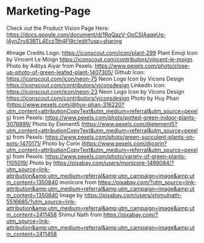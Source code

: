 # Marketing-Page
Check out the Product Vision Page Here: https://docs.google.com/document/d/1RqQazV-OpCSIAaqeUg-l4ynZry83BTL4EczTth4Fl9c/edit?usp=sharing

#Image Credits 
    Logo: https://iconscout.com/icon/plant-299 Plant Emoji Icon by Vincent Le Moign https://iconscout.com/contributors/vincent-le-moign 
    Photo by Aditya Aiyar from Pexels: https://www.pexels.com/photo/close-up-photo-of-green-leafed-plant-1407305/ 
    Github Icon: https://iconscout.com/icon/neon-75 Neon Logo Icon by Vicons Design https://iconscout.com/contributors/viconsdesign
    LinkedIn Icon: https://iconscout.com/icon/neon-23 Neon Logo Icon by Vicons Design https://iconscout.com/contributors/viconsdesign
    Photo by Huy Phan (https://www.pexels.com/@huy-phan-316220?utm_content=attributionCopyText&utm_medium=referral&utm_source=pexels) from Pexels: https://www.pexels.com/photo/potted-green-indoor-plants-3076899/
    Photo by Element5 (https://www.pexels.com/@element5?utm_content=attributionCopyText&utm_medium=referral&utm_source=pexels) from Pexels: https://www.pexels.com/photo/green-succulent-plants-on-pots-1470171/
    Photo by Corin (https://www.pexels.com/@corin?utm_content=attributionCopyText&utm_medium=referral&utm_source=pexels) from Pexels: https://www.pexels.com/photo/variety-of-green-plants-1105019/
    Photo by https://pixabay.com/users/monicore-1499084/?utm_source=link-attribution&amp;utm_medium=referral&amp;utm_campaign=image&amp;utm_content=1350840 monicore from https://pixabay.com/?utm_source=link-attribution&amp;utm_medium=referral&amp;utm_campaign=image&amp;utm_content=1350840
    Image by https://pixabay.com/users/shimulnath-5516685/?utm_source=link-attribution&amp;utm_medium=referral&amp;utm_campaign=image&amp;utm_content=2411458 Shimul Nath from https://pixabay.com/?utm_source=link-attribution&amp;utm_medium=referral&amp;utm_campaign=image&amp;utm_content=2411458